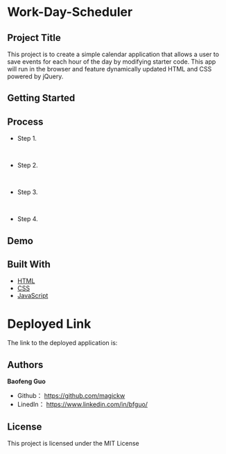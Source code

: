 # Work-Day-Scheduler

## Project Title
This project is to create a simple calendar application that allows a user to save events for each hour of the day by modifying starter code. This app will run in the browser and feature dynamically updated HTML and CSS powered by jQuery.

## Getting Started


## Process
* Step 1.<br>
<br>

* Step 2. <br>
<br>

* Step 3. <br>
 <br>
 
* Step 4. <br>


## Demo



## Built With

* [HTML](https://developer.mozilla.org/en-US/docs/Web/HTML)
* [CSS](https://developer.mozilla.org/en-US/docs/Web/CSS)
* [JavaScript](https://developer.mozilla.org/en-US/docs/Web/javascript)


# Deployed Link

The link to the deployed application is: 


## Authors

**Baofeng Guo**

- Github： https://github.com/magickw
- LinedIn： https://www.linkedin.com/in/bfguo/


## License
This project is licensed under the MIT License


